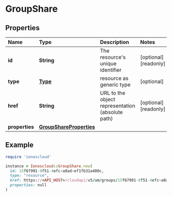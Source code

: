 # GroupShare

## Properties

| Name | Type | Description | Notes |
| :--- | :--- | :--- | :--- |
| **id** | **String** | The resource's unique identifier | \[optional\]\[readonly\] |
| **type** | [**Type**](type.md) | resource as generic type | \[optional\] |
| **href** | **String** | URL to the object representation \(absolute path\) | \[optional\]\[readonly\] |
| **properties** | [**GroupShareProperties**](groupshareproperties.md) |  |  |

## Example

```ruby
require 'ionoscloud'

instance = Ionoscloud::GroupShare.new(
  id: 15f67991-0f51-4efc-a8ad-ef1fb31a480c,
  type: "resource",
  href: https://<API_HOST>/cloudapi/v5/um/groups/15f67991-0f51-4efc-a8ad-ef1fb31a480c/shares/17faab13-13abc-4efc-a8ad-ef1fb31a481b,
  properties: null
)
```

